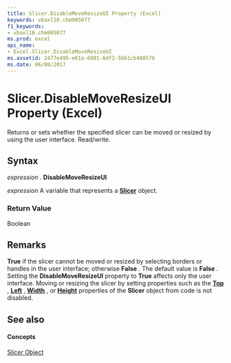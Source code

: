 ```yaml
---
title: Slicer.DisableMoveResizeUI Property (Excel)
keywords: vbaxl10.chm905077
f1_keywords:
- vbaxl10.chm905077
ms.prod: excel
api_name:
- Excel.Slicer.DisableMoveResizeUI
ms.assetid: 2477e495-e61a-6981-6df2-5bb1cb480576
ms.date: 06/08/2017
---
```



# Slicer.DisableMoveResizeUI Property (Excel)

Returns or sets whether the specified slicer can be moved or resized by using the user interface. Read/write.


## Syntax

 _expression_ . **DisableMoveResizeUI**

 _expression_ A variable that represents a **[Slicer](Excel.Slicer.md)** object.


### Return Value

Boolean


## Remarks

 **True** if the slicer cannot be moved or resized by selecting borders or handles in the user interface; otherwise **False** . The default value is **False** . Setting the **DisableMoveResizeUI** property to **True** affects only the user interface. Moving or resizing the slicer by setting properties such as the **[Top](Excel.Slicer.Top.md)** , **[Left](Excel.Slicer.Left.md)** , **[Width](Excel.Slicer.Width.md)** , or **[Height](Excel.Slicer.Height.md)** properties of the **Slicer** object from code is not disabled.


## See also


#### Concepts


[Slicer Object](Excel.Slicer.md)

